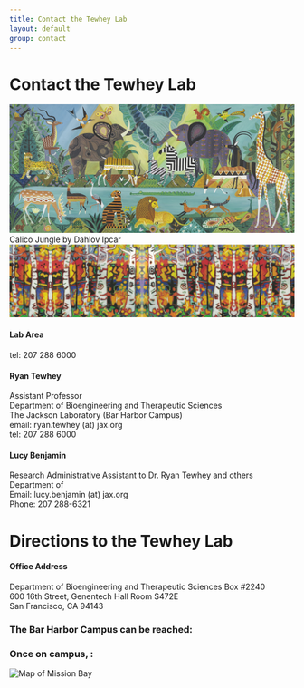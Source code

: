 ```yaml
---
title: Contact the Tewhey Lab
layout: default
group: contact
---
```


# Contact the Tewhey Lab

<img class="img-fluid mx-auto d-block" src="/static/img/contact_calico_jungle_dahlov_ipcar.jpg" alt="Calico Jungle by Dahlov Ipcar" style="paddig-bottom:0.5em;">
Calico Jungle by Dahlov Ipcar

<img class="img-fluid mx-auto d-block" src="/static/img/research_philip_barter_fall_birches.png" alt="Fall Birches by Philip Barter">

<div class="row">

<div class="col-md-4">

  <h4>Lab Area </h4>
  tel: 207 288 6000

</div>

<div class="col-md-4">

  <h4>Ryan Tewhey</h4>
  Assistant Professor  <br>
  Department of Bioengineering and Therapeutic Sciences  <br>
  The Jackson Laboratory (Bar Harbor Campus)  <br>
  email: ryan.tewhey (at) jax.org <br>
  tel: 207 288 6000

</div>

<div class="col-md-4">

  <h4> Lucy Benjamin</h4>
  Research Administrative Assistant to Dr. Ryan Tewhey and  others<br>
  Department of   <br>
  Email:  lucy.benjamin (at) jax.org  <br>
  Phone: 207 288-6321   <br>

</div>

</div>

# Directions to the Tewhey Lab

<div class="row">

<div class="col-md-4">

<h4>Office Address</h4>

Department of Bioengineering and Therapeutic Sciences Box #2240<br>
600 16th Street, Genentech Hall Room S472E<br>
San Francisco, CA 94143


</div>

<div class="col-md-4">



<!-- Our lab is in Building 21 of the Bar Harbor Campus of the Jackson Laboratory
 -->

### The Bar Harbor Campus can be reached:  

### Once on campus, :

<img class="img-fluid" src="/static/img/map_to_mission_bay.png" alt="Map of Mission Bay">
